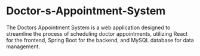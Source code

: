 # Doctor-s-Appointment-System
The Doctors Appointment System is a web application designed to streamline the process of scheduling doctor appointments, utilizing React for the frontend, Spring Boot for the backend, and MySQL database for data management.
